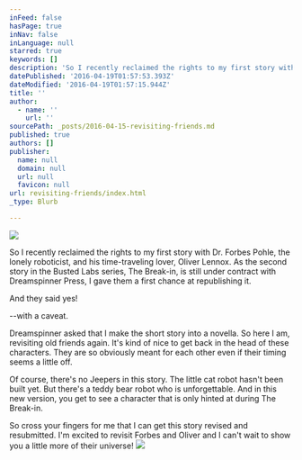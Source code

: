 ```yaml
---
inFeed: false
hasPage: true
inNav: false
inLanguage: null
starred: true
keywords: []
description: 'So I recently reclaimed the rights to my first story with Dr. Forbes Pohle, the lonely roboticist, and his time-traveling lover, Oliver Lennox. As the second story in the Busted Labs series, The Break-in, is still under contract with Dreamspinner Press, I gave them a first chance at republishing it. '
datePublished: '2016-04-19T01:57:53.393Z'
dateModified: '2016-04-19T01:57:15.944Z'
title: ''
author:
  - name: ''
    url: ''
sourcePath: _posts/2016-04-15-revisiting-friends.md
published: true
authors: []
publisher:
  name: null
  domain: null
  url: null
  favicon: null
url: revisiting-friends/index.html
_type: Blurb

---
```

![](https://the-grid-user-content.s3-us-west-2.amazonaws.com/eb53d440-1807-4c32-8cfb-54e132d2b41d.jpg)

So I recently reclaimed the rights to my first story with Dr. Forbes Pohle, the lonely roboticist, and his time-traveling lover, Oliver Lennox. As the second story in the Busted Labs series, The Break-in, is still under contract with Dreamspinner Press, I gave them a first chance at republishing it. 

And they said yes!

--with a caveat.

Dreamspinner asked that I make the short story into a novella. So here I am, revisiting old friends again. It's kind of nice to get back in the head of these characters. They are so obviously meant for each other even if their timing seems a little off.

Of course, there's no Jeepers in this story. The little cat robot hasn't been built yet. But there's a teddy bear robot who is unforgettable. And in this new version, you get to see a character that is only hinted at during The Break-in. 

So cross your fingers for me that I can get this story revised and resubmitted. I'm excited to revisit Forbes and Oliver and I can't wait to show you a little more of their universe!
![](https://the-grid-user-content.s3-us-west-2.amazonaws.com/a28a0ca7-87c7-415c-9e6d-63018d86a348.jpg)
